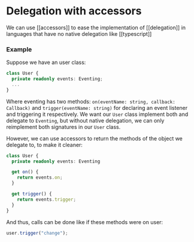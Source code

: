 # Delegation with accessors
We can use [[accessors]] to ease the implementation of [[delegation]] in languages that have no native delegation like [[typescript]]

### Example
Suppose we have an user class:

```ts
class User {
  private readonly events: Eventing;
  ...
}
```

Where eventing has two methods: `on(eventName: string, callback: Callback)` and `trigger(eventName: string)` for declaring an event listener and triggering it respectively. We want our `User` class implement both and delegate to `Eventing`, but without native delegation, we can only reimplement both signatures in our `User` class.

However, we can use accessors to return the methods of the object we delegate to, to make it cleaner:

```ts
class User {
  private readonly events: Eventing

  get on() {
    return events.on;
  }

  get trigger() {
    return events.trigger;
  }
}
```

And thus, calls can be done like if these methods were on user:

```ts
user.trigger("change");
```
